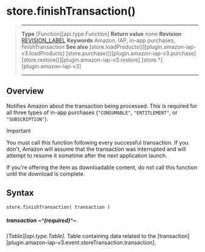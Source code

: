 # store.finishTransaction()

> --------------------- ------------------------------------------------------------------------------------------
> __Type__              [Function][api.type.Function]
> __Return value__      none
> __Revision__          [REVISION_LABEL](REVISION_URL)
> __Keywords__          Amazon, IAP, in-app purchases, finishTransaction
> __See also__			[store.loadProducts()][plugin.amazon-iap-v3.loadProducts]
>						[store.purchase()][plugin.amazon-iap-v3.purchase]
>						[store.restore()][plugin.amazon-iap-v3.restore]
>						[store.*][plugin.amazon-iap-v3]
> --------------------- ------------------------------------------------------------------------------------------


## Overview

Notifies Amazon about the transaction being processed. This is required for all three types of <nobr>in-app</nobr> purchases (`"CONSUMABLE"`, `"ENTITLEMENT"`, or `"SUBSCRIPTION"`).

<div class="guide-notebox-imp">
<div class="notebox-title-imp">Important</div>

You must call this function following every successful transaction. If you don't, Amazon will assume that the transaction was interrupted and will attempt to resume it sometime after the next application launch.

If you're offering the item as downloadable content, do not call this function until the download is complete.

</div>


## Syntax

	store.finishTransaction( transaction )

##### transaction ~^(required)^~
_[Table][api.type.Table]._ Table containing data related to the [transaction][plugin.amazon-iap-v3.event.storeTransaction.transaction].
